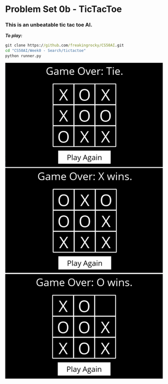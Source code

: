 # Problem Set 0b - TicTacToe
### This is an unbeatable tic tac toe AI.

***To play:***
```cmd
git clone https://github.com/freakingrocky/CS50AI.git
cd "CS50AI/Week0 - Search/tictactoe"
python runner.py
```

<img src="./images/tie.png" alt="Demo"/>
<img src="./images/X win.png" alt="Demo"/>
<img src="./images/O win.png" alt="Demo"/>

